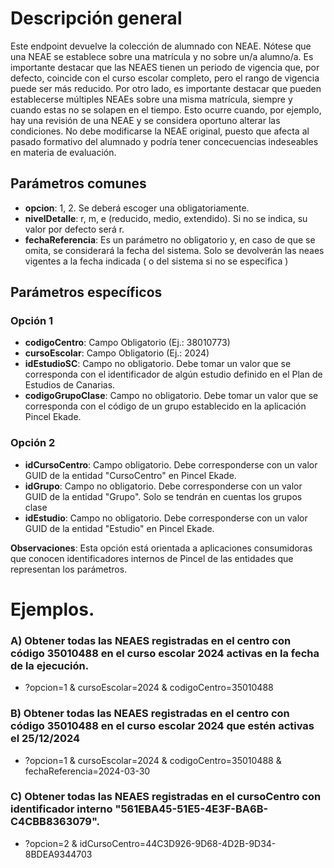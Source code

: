 # Descripción general

Este endpoint devuelve la colección de alumnado con NEAE. Nótese que una NEAE se establece sobre una matrícula y no sobre un/a alumno/a.
Es importante destacar que las NEAES tienen un periodo de vigencia que, por defecto, coincide con el curso escolar completo, pero el rango de vigencia puede ser más reducido. 
Por otro lado, es importante destacar que pueden establecerse múltiples NEAEs sobre una misma matrícula, siempre y cuando estas no se solapen en el tiempo. Esto ocurre cuando, por ejemplo, hay una revisión de una NEAE y se considera oportuno alterar las condiciones. No debe modificarse la NEAE original, puesto que afecta al pasado formativo del alumnado y podría tener concecuencias indeseables en materia de evaluación.

## Parámetros comunes
* **opcion**: 1, 2. Se deberá escoger una obligatoriamente.
* **nivelDetalle**: r, m, e (reducido, medio, extendido). Si no se indica, su valor por defecto será r.
* **fechaReferencia**: Es un parámetro no obligatorio y, en caso de que se omita, se considerará la fecha del sistema. Solo se devolverán las neaes vigentes a la fecha indicada ( o del sistema si no se especifica )

## Parámetros específicos

### Opción 1
* **codigoCentro**: Campo Obligatorio (Ej.: 38010773)
* **cursoEscolar**: Campo Obligatorio (Ej.: 2024)
* **idEstudioSC**: Campo no obligatorio. Debe tomar un valor que se corresponda con el identificador de algún estudio definido en el Plan de Estudios de Canarias.
* **codigoGrupoClase**: Campo no obligatorio. Debe tomar un valor que se corresponda con el código de un grupo establecido en la aplicación Pincel Ekade.


### Opción 2
* **idCursoCentro**: Campo obligatorio. Debe corresponderse con un valor GUID de la entidad "CursoCentro" en Pincel Ekade.
* **idGrupo**: Campo no obligatorio. Debe corresponderse con un valor GUID de la entidad "Grupo". Solo se tendrán en cuentas los grupos clase
* **idEstudio**: Campo no obligatorio. Debe corresponderse con un valor GUID de la entidad "Estudio" en Pincel Ekade. 

**Observaciones**: Esta opción está orientada a aplicaciones consumidoras que conocen identificadores internos de Pincel de las entidades que representan los parámetros. 


# Ejemplos.
### A) Obtener todas las NEAES registradas en el centro con código 35010488 en el curso escolar 2024 activas en la fecha de la ejecución.
* ?opcion=1 & cursoEscolar=2024 & codigoCentro=35010488

### B) Obtener todas las NEAES registradas en el centro con código 35010488 en el curso escolar 2024 que estén activas el 25/12/2024
* ?opcion=1 & cursoEscolar=2024 & codigoCentro=35010488 & fechaReferencia=2024-03-30

### C) Obtener todas las NEAES registradas en el cursoCentro con identificador interno "561EBA45-51E5-4E3F-BA6B-C4CBB8363079".
* ?opcion=2 & idCursoCentro=44C3D926-9D68-4D2B-9D34-8BDEA9344703
